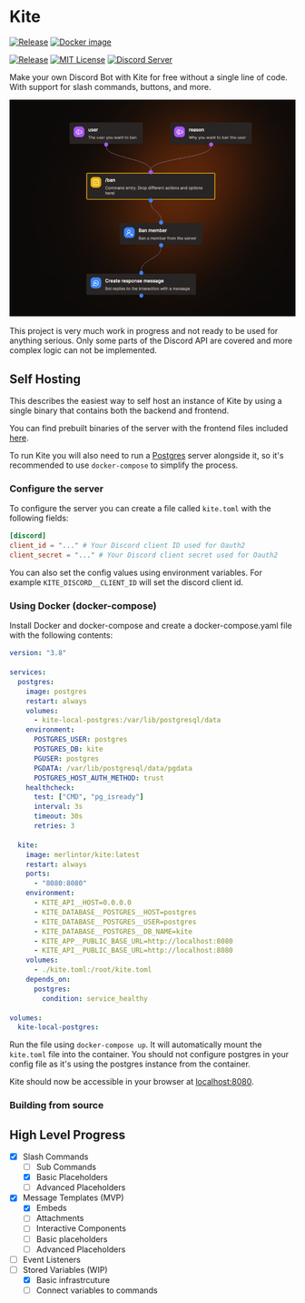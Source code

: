 # Kite

[![Release](https://github.com/merlinfuchs/kite/actions/workflows/release.yaml/badge.svg)](https://github.com/merlinfuchs/kite/releases)
[![Docker image](https://github.com/merlinfuchs/kite/actions/workflows/docker-push.yaml/badge.svg)](https://hub.docker.com/r/merlintor/kite)

[![Release](https://img.shields.io/github/v/release/merlinfuchs/kite)](https://github.com/merlinfuchs/kite/releases/latest)
[![MIT License](https://img.shields.io/github/license/merlinfuchs/kite)](LICENSE)
[![Discord Server](https://img.shields.io/discord/730045476459642900)](https://discord.gg/rNd9jWHnXh)

Make your own Discord Bot with Kite for free without a single line of code. With support for slash commands, buttons, and more.

![Flow Example](./example-flow.png)

This project is very much work in progress and not ready to be used for anything serious. Only some parts of the Discord API are covered and more complex logic can not be implemented.

## Self Hosting

This describes the easiest way to self host an instance of Kite by using a single binary that contains both the backend and frontend.

You can find prebuilt binaries of the server with the frontend files included [here](https://github.com/merlinfuchs/kite/releases/latest).

To run Kite you will also need to run a [Postgres](https://www.postgresql.org/) server alongside it, so it's recommended to use `docker-compose` to simplify the process.

### Configure the server

To configure the server you can create a file called `kite.toml` with the following fields:

```toml
[discord]
client_id = "..." # Your Discord client ID used for Oauth2
client_secret = "..." # Your Discord client secret used for Oauth2
```

You can also set the config values using environment variables. For example `KITE_DISCORD__CLIENT_ID` will set the discord client id.

### Using Docker (docker-compose)

Install Docker and docker-compose and create a docker-compose.yaml file with the following contents:

```yaml
version: "3.8"

services:
  postgres:
    image: postgres
    restart: always
    volumes:
      - kite-local-postgres:/var/lib/postgresql/data
    environment:
      POSTGRES_USER: postgres
      POSTGRES_DB: kite
      PGUSER: postgres
      PGDATA: /var/lib/postgresql/data/pgdata
      POSTGRES_HOST_AUTH_METHOD: trust
    healthcheck:
      test: ["CMD", "pg_isready"]
      interval: 3s
      timeout: 30s
      retries: 3

  kite:
    image: merlintor/kite:latest
    restart: always
    ports:
      - "8080:8080"
    environment:
      - KITE_API__HOST=0.0.0.0
      - KITE_DATABASE__POSTGRES__HOST=postgres
      - KITE_DATABASE__POSTGRES__USER=postgres
      - KITE_DATABASE__POSTGRES__DB_NAME=kite
      - KITE_APP__PUBLIC_BASE_URL=http://localhost:8080
      - KITE_API__PUBLIC_BASE_URL=http://localhost:8080
    volumes:
      - ./kite.toml:/root/kite.toml
    depends_on:
      postgres:
        condition: service_healthy

volumes:
  kite-local-postgres:
```

Run the file using `docker-compose up`. It will automatically mount the `kite.toml` file into the container. You should not configure postgres in your config file as it's using the postgres instance from the container.

Kite should now be accessible in your browser at [localhost:8080](http://localhost:8080).

### Building from source

## High Level Progress

- [x] Slash Commands
  - [ ] Sub Commands
  - [x] Basic Placeholders
  - [ ] Advanced Placeholders
- [x] Message Templates (MVP)
  - [x] Embeds
  - [ ] Attachments
  - [ ] Interactive Components
  - [ ] Basic placeholders
  - [ ] Advanced Placeholders
- [ ] Event Listeners
- [ ] Stored Variables (WIP)
  - [x] Basic infrastrcuture
  - [ ] Connect variables to commands

